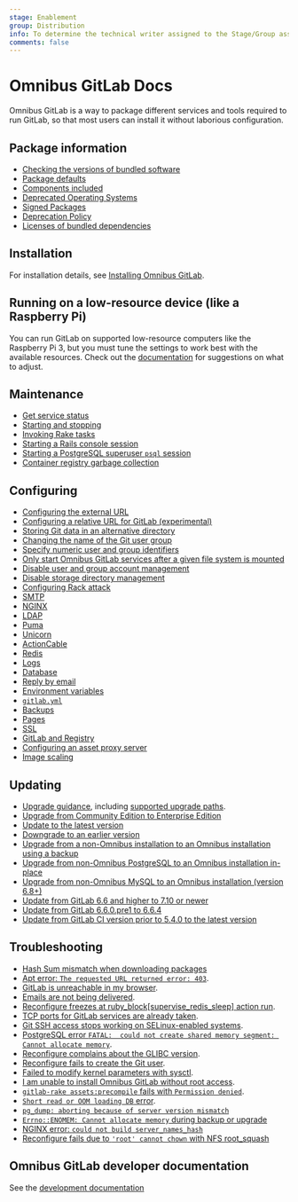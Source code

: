 ```yaml
---
stage: Enablement
group: Distribution
info: To determine the technical writer assigned to the Stage/Group associated with this page, see https://about.gitlab.com/handbook/engineering/ux/technical-writing/#designated-technical-writers
comments: false
---
```


# Omnibus GitLab Docs

Omnibus GitLab is a way to package different services and tools required to run GitLab, so that most users can install it without laborious configuration.

## Package information

- [Checking the versions of bundled software](package-information/README.md#checking-the-versions-of-bundled-software)
- [Package defaults](package-information/defaults.md)
- [Components included](https://docs.gitlab.com/ee/development/architecture.html#component-list)
- [Deprecated Operating Systems](package-information/deprecated_os.md)
- [Signed Packages](package-information/signed_packages.md)
- [Deprecation Policy](package-information/deprecation_policy.md)
- [Licenses of bundled dependencies](https://gitlab-org.gitlab.io/omnibus-gitlab/licenses.html)

## Installation

For installation details, see [Installing Omnibus GitLab](installation/index.md).

## Running on a low-resource device (like a Raspberry Pi)

You can run GitLab on supported low-resource computers like the Raspberry Pi 3, but you must tune the settings
to work best with the available resources. Check out the [documentation](settings/rpi.md) for suggestions on what to adjust.

## Maintenance

- [Get service status](maintenance/README.md#get-service-status)
- [Starting and stopping](maintenance/README.md#starting-and-stopping)
- [Invoking Rake tasks](maintenance/README.md#invoking-rake-tasks)
- [Starting a Rails console session](maintenance/README.md#starting-a-rails-console-session)
- [Starting a PostgreSQL superuser `psql` session](maintenance/README.md#starting-a-postgresql-superuser-psql-session)
- [Container registry garbage collection](maintenance/README.md#container-registry-garbage-collection)

## Configuring

- [Configuring the external URL](settings/configuration.md#configuring-the-external-url-for-gitlab)
- [Configuring a relative URL for GitLab (experimental)](settings/configuration.md#configuring-a-relative-url-for-gitlab)
- [Storing Git data in an alternative directory](settings/configuration.md#storing-git-data-in-an-alternative-directory)
- [Changing the name of the Git user group](settings/configuration.md#changing-the-name-of-the-git-user--group)
- [Specify numeric user and group identifiers](settings/configuration.md#specify-numeric-user-and-group-identifiers)
- [Only start Omnibus GitLab services after a given file system is mounted](settings/configuration.md#only-start-omnibus-gitlab-services-after-a-given-file-system-is-mounted)
- [Disable user and group account management](settings/configuration.md#disable-user-and-group-account-management)
- [Disable storage directory management](settings/configuration.md#disable-storage-directories-management)
- [Configuring Rack attack](settings/configuration.md#configuring-rack-attack)
- [SMTP](settings/smtp.md)
- [NGINX](settings/nginx.md)
- [LDAP](settings/ldap.md)
- [Puma](settings/puma.md)
- [Unicorn](settings/unicorn.md)
- [ActionCable](settings/actioncable.md)
- [Redis](settings/redis.md)
- [Logs](settings/logs.md)
- [Database](settings/database.md)
- [Reply by email](https://docs.gitlab.com/ee/administration/reply_by_email.html)
- [Environment variables](settings/environment-variables.md)
- [`gitlab.yml`](settings/gitlab.yml.md)
- [Backups](settings/backups.md)
- [Pages](https://docs.gitlab.com/ee/administration/pages/index.html)
- [SSL](settings/ssl.md)
- [GitLab and Registry](architecture/registry/README.md)
- [Configuring an asset proxy server](https://docs.gitlab.com/ee/security/asset_proxy.html)
- [Image scaling](settings/image_scaling.md)

## Updating

- [Upgrade guidance](https://docs.gitlab.com/ee/update/index.html), including [supported upgrade paths](https://docs.gitlab.com/ee/update/index.html#upgrade-paths).
- [Upgrade from Community Edition to Enterprise Edition](update/README.md#update-community-edition-to-enterprise-edition)
- [Update to the latest version](update/README.md#update-using-the-official-repositories)
- [Downgrade to an earlier version](update/README.md#downgrade)
- [Upgrade from a non-Omnibus installation to an Omnibus installation using a backup](update/convert_to_omnibus.md#upgrading-from-non-omnibus-postgresql-to-an-omnibus-installation-using-a-backup)
- [Upgrade from non-Omnibus PostgreSQL to an Omnibus installation in-place](update/convert_to_omnibus.md#upgrading-from-non-omnibus-postgresql-to-an-omnibus-installation-in-place)
- [Upgrade from non-Omnibus MySQL to an Omnibus installation (version 6.8+)](update/convert_to_omnibus.md#upgrading-from-non-omnibus-mysql-to-an-omnibus-installation-version-68)
- [Update from GitLab 6.6 and higher to 7.10 or newer](update/gitlab_7_changes.md#updating-from-gitlab-66-and-higher-to-710-or-newer)
- [Update from GitLab 6.6.0.pre1 to 6.6.4](update/gitlab_6_changes.md#updating-from-gitlab-660pre1-to-664)
- [Update from GitLab CI version prior to 5.4.0 to the latest version](update/README.md#update-gitlab-ci-from-prior-540-to-version-714-via-omnibus-gitlab)

## Troubleshooting

- [Hash Sum mismatch when downloading packages](common_installation_problems/README.md#hash-sum-mismatch-when-downloading-packages)
- [Apt error: `The requested URL returned error: 403`](common_installation_problems/README.md#apt-error-the-requested-url-returned-error-403).
- [GitLab is unreachable in my browser](common_installation_problems/README.md#gitlab-is-unreachable-in-my-browser).
- [Emails are not being delivered](common_installation_problems/README.md#emails-are-not-being-delivered).
- [Reconfigure freezes at ruby_block[supervise_redis_sleep] action run](common_installation_problems/README.md#reconfigure-freezes-at-ruby_blocksupervise_redis_sleep-action-run).
- [TCP ports for GitLab services are already taken](common_installation_problems/README.md#tcp-ports-for-gitlab-services-are-already-taken).
- [Git SSH access stops working on SELinux-enabled systems](common_installation_problems/README.md#selinux-enabled-systems).
- [PostgreSQL error `FATAL:  could not create shared memory segment: Cannot allocate memory`](common_installation_problems/README.md#postgresql-error-fatal--could-not-create-shared-memory-segment-cannot-allocate-memory).
- [Reconfigure complains about the GLIBC version](common_installation_problems/README.md#reconfigure-complains-about-the-glibc-version).
- [Reconfigure fails to create the Git user](common_installation_problems/README.md#reconfigure-fails-to-create-the-git-user).
- [Failed to modify kernel parameters with sysctl](common_installation_problems/README.md#failed-to-modify-kernel-parameters-with-sysctl).
- [I am unable to install Omnibus GitLab without root access](common_installation_problems/README.md#i-am-unable-to-install-omnibus-gitlab-without-root-access).
- [`gitlab-rake assets:precompile` fails with `Permission denied`](common_installation_problems/README.md#gitlab-rake-assetsprecompile-fails-with-permission-denied).
- [`Short read or OOM loading DB` error](common_installation_problems/README.md#short-read-or-oom-loading-db-error).
- [`pg_dump: aborting because of server version mismatch`](settings/database.md#using-a-non-packaged-postgresql-database-management-server)
- [`Errno::ENOMEM: Cannot allocate memory` during backup or upgrade](common_installation_problems/README.md#errnoenomem-cannot-allocate-memory-during-backup-or-upgrade)
- [NGINX error: `could not build server_names_hash`](common_installation_problems/README.md#nginx-error-could-not-build-server_names_hash-you-should-increase-server_names_hash_bucket_size)
- [Reconfigure fails due to `'root' cannot chown` with NFS root_squash](common_installation_problems/README.md#reconfigure-fails-due-to-root-cannot-chown-with-nfs-root_squash)

## Omnibus GitLab developer documentation

See the [development documentation](development/README.md)
